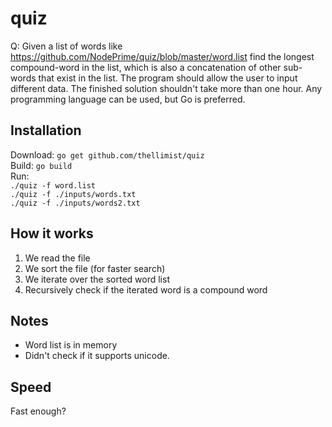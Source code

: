 # quiz


Q: Given a list of words like https://github.com/NodePrime/quiz/blob/master/word.list find the longest compound-word in the list, which is also a concatenation of other sub-words that exist in the list. The program should allow the user to input different data. The finished solution shouldn't take more than one hour. Any programming language can be used, but Go is preferred.

## Installation
Download: `go get github.com/thellimist/quiz`  
Build:    `go build`  
Run:      
`./quiz -f word.list`         
`./quiz -f ./inputs/words.txt`  
`./quiz -f ./inputs/words2.txt`  

## How it works
1) We read the file  
2) We sort the file (for faster search)  
3) We iterate over the sorted word list  
4) Recursively check if the iterated word is a compound word   

## Notes
- Word list is in memory  
- Didn't check if it supports unicode.  

## Speed
Fast enough?



